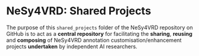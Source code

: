# NeSy4VRD: Shared Projects

The purpose of this `shared_projects` folder of the NeSy4VRD repository on GitHub is to act as a **central repository** for facilitating the **sharing**, **reusing** and **composing** of NeSy4VRD annotation customisation/enhancement projects **undertaken** by independent AI researchers.





